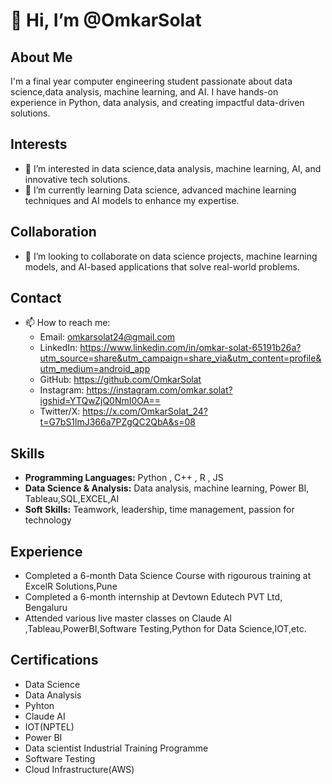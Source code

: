 # 👋 Hi, I’m @OmkarSolat

## About Me
I'm a final year computer engineering student passionate about data science,data analysis, machine learning, and AI. I have hands-on experience in Python, data analysis, and creating impactful data-driven solutions.

## Interests
- 👀 I’m interested in data science,data analysis, machine learning, AI, and innovative tech solutions.
- 🌱 I’m currently learning Data science, advanced machine learning techniques and AI models to enhance my expertise.

## Collaboration
- 💞️ I’m looking to collaborate on data science projects, machine learning models, and AI-based applications that solve real-world problems.

## Contact
- 📫 How to reach me: 
  - Email: omkarsolat24@gmail.com
  - LinkedIn: https://www.linkedin.com/in/omkar-solat-65191b26a?utm_source=share&utm_campaign=share_via&utm_content=profile&utm_medium=android_app
  - GitHub: https://github.com/OmkarSolat
  - Instagram: https://instagram.com/omkar.solat?igshid=YTQwZjQ0NmI0OA==
  - Twitter/X: https://x.com/OmkarSolat_24?t=G7bS1lmJ366a7PZgQC2QbA&s=08

## Skills
- **Programming Languages:** Python , C++ , R , JS
- **Data Science & Analysis:** Data analysis, machine learning, Power BI, Tableau,SQL,EXCEL,AI
- **Soft Skills:** Teamwork, leadership, time management, passion for technology

## Experience
- Completed a 6-month Data Science Course with rigourous training at ExcelR Solutions,Pune
- Completed a 6-month internship at Devtown Edutech PVT Ltd, Bengaluru
- Attended various live master classes on Claude AI ,Tableau,PowerBI,Software Testing,Python for Data Science,IOT,etc.
 
## Certifications
- Data Science
- Data Analysis
- Pyhton
- Claude AI
- IOT(NPTEL)
- Power BI
- Data scientist Industrial Training Programme
- Software Testing
- Cloud Infrastructure(AWS)



<!---
OmkarSolat/OmkarSolat is a ✨ special ✨ repository because its `README.md` (this file) appears on your GitHub profile.
You can click the Preview link to take a look at your changes.
--->
